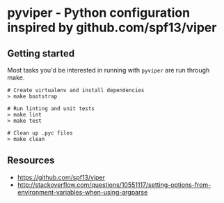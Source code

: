 pyviper - Python configuration inspired by github.com/spf13/viper
======================================


Getting started
----------------
Most tasks you'd be interested in running with `pyviper` are run through make.
```
# Create virtualenv and install dependencies
> make bootstrap

# Run linting and unit tests
> make lint
> make test

# Clean up .pyc files
> make clean
```

Resources
---------

* https://github.com/spf13/viper
* http://stackoverflow.com/questions/10551117/setting-options-from-environment-variables-when-using-argparse

